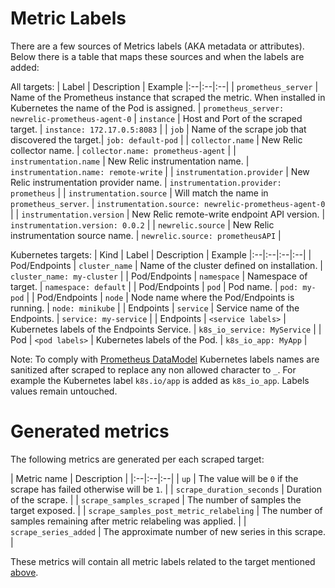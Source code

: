 # Metric Labels

There are a few sources of Metrics labels (AKA metadata or attributes). Below there is a table that maps these sources and when the labels are added:

All targets:
| Label | Description | Example
|:--|:--|:--|
| `prometheus_server` | Name of the Prometheus instance that scraped the metric. When installed in Kubernetes the name of the Pod is assigned. | `prometheus_server: newrelic-prometheus-agent-0`
| `instance` | Host and Port of the scraped target. | `instance: 172.17.0.5:8083` |
| `job` | Name of the scrape job that discovered the target.| `job: default-pod` |
| `collector.name` | New Relic collector name. | `collector.name: prometheus-agent` |
| `instrumentation.name` | New Relic instrumentation name. | `instrumentation.name: remote-write` |
| `instrumentation.provider` | New Relic instrumentation provider name. | `instrumentation.provider: prometheus` |
| `instrumentation.source` | Will match the name in `prometheus_server`. | `instrumentation.source: newrelic-prometheus-agent-0` |
| `instrumentation.version` | New Relic remote-write endpoint API version. | `instrumentation.version: 0.0.2` |
| `newrelic.source` | New Relic instrumentation source name. | `newrelic.source: prometheusAPI` |

Kubernetes targets:
| Kind | Label | Description | Example
|:--|:--|:--|:--|
| Pod/Endpoints | `cluster_name` | Name of the cluster defined on installation. | `cluster_name: my-cluster` |
| Pod/Endpoints | `namespace` | Namespace of target. | `namespace: default` |
| Pod/Endpoints | `pod` | Pod name. | `pod: my-pod` |
| Pod/Endpoints | `node` | Node name where the Pod/Endpoints is running. | `node: minikube` |
| Endpoints | `service` | Service name of the Endpoints. | `service: my-service` |
| Endpoints | `<service labels>` | Kubernetes labels of the Endpoints Service. | `k8s_io_service: MyService` |
| Pod | `<pod labels>` | Kubernetes labels of the Pod. | `k8s_io_app: MyApp` |

Note: To comply with [Prometheus DataModel](https://prometheus.io/docs/concepts/data_model/#metric-names-and-labels) Kubernetes labels names are sanitized after scraped to replace any non allowed character to `_`. For example the Kubernetes label `k8s.io/app` is added as `k8s_io_app`. Labels values remain untouched. 

# Generated metrics
The following metrics are generated per each scraped target:

| Metric name | Description |
|:--|:--|:--|
| `up` | The value will be `0` if the scrape has failed otherwise will be `1`. | 
| `scrape_duration_seconds` | Duration of the scrape. |
| `scrape_samples_scraped` | The number of samples the target exposed. |
| `scrape_samples_post_metric_relabeling` | The number of samples remaining after metric relabeling was applied. |
| `scrape_series_added` | The approximate number of new series in this scrape. |

These metrics will contain all metric labels related to the target mentioned [above](#metric-labels).
